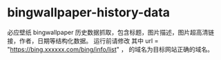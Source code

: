# bingwallpaper-history-data
必应壁纸 bingwallpaper 历史数据抓取，包含标题，图片描述，图片超高清链接，作者，日期等结构化数据。
运行前请修改 其中 url = "https://bing.xxxxxx.com/bing/info/list" ， 的域名为目标网站正确的域名。
